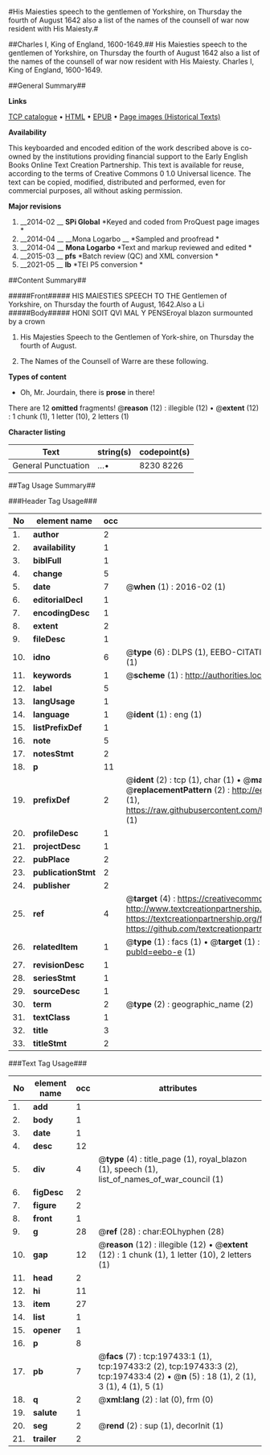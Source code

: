#His Maiesties speech to the gentlemen of Yorkshire, on Thursday the fourth of August 1642 also a list of the names of the counsell of war now resident with His Maiesty.#

##Charles I, King of England, 1600-1649.##
His Maiesties speech to the gentlemen of Yorkshire, on Thursday the fourth of August 1642 also a list of the names of the counsell of war now resident with His Maiesty.
Charles I, King of England, 1600-1649.

##General Summary##

**Links**

[TCP catalogue](http://www.ota.ox.ac.uk/tcp/)  • 
[HTML](http://tei.it.ox.ac.uk/tcp/Texts-HTML/free/B19/B19219.html)  • 
[EPUB](http://tei.it.ox.ac.uk/tcp/Texts-EPUB/free/B19/B19219.epub) • 
[Page images (Historical Texts)](https://historicaltexts.jisc.ac.uk/eebo-12253323e)

**Availability**

This keyboarded and encoded edition of the work described above is co-owned by the
    institutions providing financial support to the Early English Books Online Text Creation
    Partnership. This text is available for reuse, according to the terms of  Creative Commons 0 1.0 Universal
    licence. The text can be copied, modified, distributed and performed, even for commercial
    purposes, all without asking permission.

**Major revisions**

1. __2014-02 __ __SPi Global__ *Keyed and coded from ProQuest page images *
1. __2014-04 __ __Mona Logarbo __ *Sampled and proofread *
1. __2014-04 __ __Mona Logarbo__ *Text and markup reviewed and edited *
1. __2015-03 __ __pfs__ *Batch review (QC) and XML conversion *
1. __2021-05 __ __lb__ *TEI P5 conversion *

##Content Summary##

#####Front#####
HIS MAIESTIES SPEECH TO THE Gentlemen of Yorkshire, on Thursday the fourth of August, 1642.Also a Li
#####Body#####
HONI SOIT QVI MAL Y PENSEroyal blazon surmounted by a crown
1. His Majesties Speech to the Gentlemen of York-shire, on Thursday the fourth of August.

1. The Names of the Counsell of Warre are these following.

**Types of content**

  * Oh, Mr. Jourdain, there is **prose** in there!

There are 12 **omitted** fragments! 
 @__reason__ (12) : illegible (12)  •  @__extent__ (12) : 1 chunk (1), 1 letter (10), 2 letters (1)

**Character listing**


|Text|string(s)|codepoint(s)|
|---|---|---|
|General Punctuation|…•|8230 8226|

##Tag Usage Summary##

###Header Tag Usage###

|No|element name|occ|attributes|
|---|---|---|---|
|1.|__author__|2||
|2.|__availability__|1||
|3.|__biblFull__|1||
|4.|__change__|5||
|5.|__date__|7| @__when__ (1) : 2016-02 (1)|
|6.|__editorialDecl__|1||
|7.|__encodingDesc__|1||
|8.|__extent__|2||
|9.|__fileDesc__|1||
|10.|__idno__|6| @__type__ (6) : DLPS (1), EEBO-CITATION (1), VID (1), EEBO-PROQUEST (1), STC (1), OCLC (1)|
|11.|__keywords__|1| @__scheme__ (1) : http://authorities.loc.gov/ (1)|
|12.|__label__|5||
|13.|__langUsage__|1||
|14.|__language__|1| @__ident__ (1) : eng (1)|
|15.|__listPrefixDef__|1||
|16.|__note__|5||
|17.|__notesStmt__|2||
|18.|__p__|11||
|19.|__prefixDef__|2| @__ident__ (2) : tcp (1), char (1)  •  @__matchPattern__ (2) : ([0-9\-]+):([0-9IVX]+) (1), (.+) (1)  •  @__replacementPattern__ (2) : http://eebo.chadwyck.com/downloadtiff?vid=$1&page=$2 (1), https://raw.githubusercontent.com/textcreationpartnership/Texts/master/tcpchars.xml#$1 (1)|
|20.|__profileDesc__|1||
|21.|__projectDesc__|1||
|22.|__pubPlace__|2||
|23.|__publicationStmt__|2||
|24.|__publisher__|2||
|25.|__ref__|4| @__target__ (4) : https://creativecommons.org/publicdomain/zero/1.0/ (1), http://www.textcreationpartnership.org/docs/. (1), https://textcreationpartnership.org/faq/#faq05 (1), https://github.com/textcreationpartnership (1)|
|26.|__relatedItem__|1| @__type__ (1) : facs (1)  •  @__target__ (1) : https://data.historicaltexts.jisc.ac.uk/view?pubId=eebo-e (1)|
|27.|__revisionDesc__|1||
|28.|__seriesStmt__|1||
|29.|__sourceDesc__|1||
|30.|__term__|2| @__type__ (2) : geographic_name (2)|
|31.|__textClass__|1||
|32.|__title__|3||
|33.|__titleStmt__|2||


###Text Tag Usage###

|No|element name|occ|attributes|
|---|---|---|---|
|1.|__add__|1||
|2.|__body__|1||
|3.|__date__|1||
|4.|__desc__|12||
|5.|__div__|4| @__type__ (4) : title_page (1), royal_blazon (1), speech (1), list_of_names_of_war_council (1)|
|6.|__figDesc__|2||
|7.|__figure__|2||
|8.|__front__|1||
|9.|__g__|28| @__ref__ (28) : char:EOLhyphen (28)|
|10.|__gap__|12| @__reason__ (12) : illegible (12)  •  @__extent__ (12) : 1 chunk (1), 1 letter (10), 2 letters (1)|
|11.|__head__|2||
|12.|__hi__|11||
|13.|__item__|27||
|14.|__list__|1||
|15.|__opener__|1||
|16.|__p__|8||
|17.|__pb__|7| @__facs__ (7) : tcp:197433:1 (1), tcp:197433:2 (2), tcp:197433:3 (2), tcp:197433:4 (2)  •  @__n__ (5) : 18 (1), 2 (1), 3 (1), 4 (1), 5 (1)|
|18.|__q__|2| @__xml:lang__ (2) : lat (0), frm (0)|
|19.|__salute__|1||
|20.|__seg__|2| @__rend__ (2) : sup (1), decorInit (1)|
|21.|__trailer__|2||
